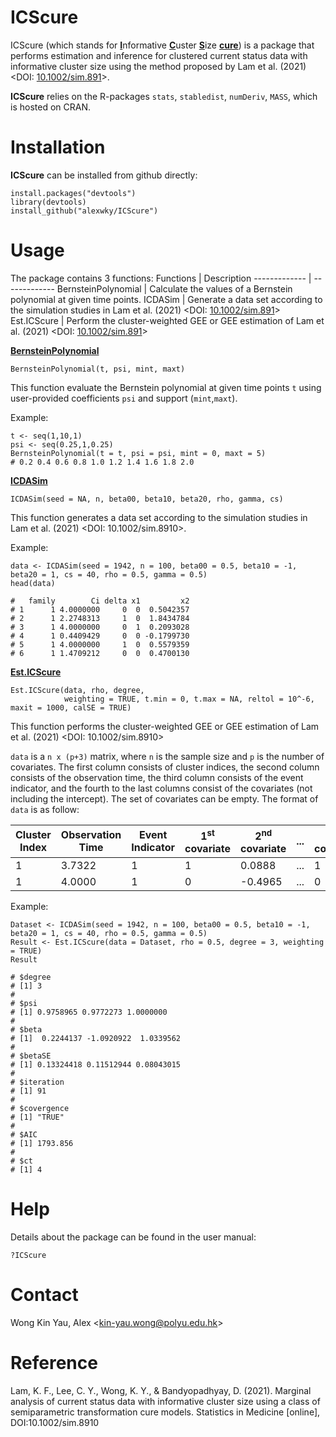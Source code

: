 # ICScure #
ICScure (which stands for <ins>**I**</ins>nformative <ins>**C**</ins>uster <ins>**S**</ins>ize <ins>**cure**</ins>) is a package that performs estimation and inference for clustered current status data with informative cluster size using the method proposed by Lam et al. (2021) <DOI: [10.1002/sim.891](https://doi.org/10.1002/sim.8910)>.

**ICScure** relies on the R-packages `stats`, `stabledist`, `numDeriv`, `MASS`, which is hosted on CRAN.

# Installation #
**ICScure** can be installed from github directly:
```
install.packages("devtools")
library(devtools)
install_github("alexwky/ICScure")
```

# Usage #
The package contains 3 functions:
Functions  | Description
------------- | -------------
BernsteinPolynomial  | Calculate the values of a Bernstein polynomial at given time points.
ICDASim  | Generate a data set according to the simulation studies in Lam et al. (2021) <DOI: [10.1002/sim.891](https://doi.org/10.1002/sim.8910)>
Est.ICScure  |  Perform the cluster-weighted GEE or GEE estimation of Lam et al. (2021) <DOI: [10.1002/sim.891](https://doi.org/10.1002/sim.8910)>


<ins>**BernsteinPolynomial**</ins>

```
BernsteinPolynomial(t, psi, mint, maxt)
```
This function evaluate the Bernstein polynomial at given time points `t` using user-provided coefficients `psi` and support (`mint`,`maxt`).

Example:
```
t <- seq(1,10,1)
psi <- seq(0.25,1,0.25)
BernsteinPolynomial(t = t, psi = psi, mint = 0, maxt = 5)
# 0.2 0.4 0.6 0.8 1.0 1.2 1.4 1.6 1.8 2.0
```

<ins>**ICDASim**</ins>

```
ICDASim(seed = NA, n, beta00, beta10, beta20, rho, gamma, cs)
```
This function generates a data set according to the simulation studies in Lam et al. (2021) <DOI: 10.1002/sim.8910>.

Example:
```
data <- ICDASim(seed = 1942, n = 100, beta00 = 0.5, beta10 = -1, beta20 = 1, cs = 40, rho = 0.5, gamma = 0.5)
head(data)

#   family        Ci delta x1         x2
# 1      1 4.0000000     0  0  0.5042357
# 2      1 2.2748313     1  0  1.8434784
# 3      1 4.0000000     0  1  0.2093028
# 4      1 0.4409429     0  0 -0.1799730
# 5      1 4.0000000     1  0  0.5579359
# 6      1 1.4709212     0  0  0.4700130
```

<ins>**Est.ICScure**</ins>
  
```
Est.ICScure(data, rho, degree,
            weighting = TRUE, t.min = 0, t.max = NA, reltol = 10^-6, maxit = 1000, calSE = TRUE)
```
This function performs the cluster-weighted GEE or GEE estimation of Lam et al. (2021) <DOI: 10.1002/sim.8910>

`data` is a `n x (p+3)` matrix, where `n` is the sample size and `p` is the number of covariates. The first column consists of cluster indices, the second column consists of the observation time, the third column consists of the event indicator, and the fourth to the last columns consist of the covariates (not including the intercept). The set of covariates can be empty. The format of `data` is as follow:

**Cluster Index**  | **Observation Time**  | **Event Indicator** | **1<sup>st</sup> covariate** | **2<sup>nd</sup> covariate** | ... | **p<sup>th</sup> covariate**
------------- | ------------- | ------------- | ------------- | ------------- | ------------- | -------------
1  | 3.7322 | 1 | 1 | 0.0888 | ... | 1
1  | 4.0000 | 1 | 0 | -0.4965 | ... | 0



Example:
```
Dataset <- ICDASim(seed = 1942, n = 100, beta00 = 0.5, beta10 = -1, beta20 = 1, cs = 40, rho = 0.5, gamma = 0.5)
Result <- Est.ICScure(data = Dataset, rho = 0.5, degree = 3, weighting = TRUE)
Result

# $degree
# [1] 3
# 
# $psi
# [1] 0.9758965 0.9772273 1.0000000
# 
# $beta
# [1]  0.2244137 -1.0920922  1.0339562
# 
# $betaSE
# [1] 0.13324418 0.11512944 0.08043015
# 
# $iteration
# [1] 91
# 
# $covergence
# [1] "TRUE"
# 
# $AIC
# [1] 1793.856
# 
# $ct
# [1] 4

```



# Help #

Details about the package can be found in the user manual:
```
?ICScure
```

# Contact #
Wong Kin Yau, Alex <<kin-yau.wong@polyu.edu.hk>>

# Reference #
Lam, K. F., Lee, C. Y., Wong, K. Y., & Bandyopadhyay, D. (2021). Marginal analysis of current status data with informative cluster size using a class of semiparametric transformation cure models. Statistics in Medicine [online], DOI:10.1002/sim.8910

